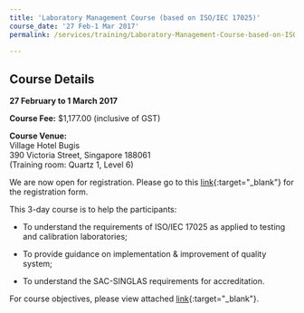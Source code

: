 ```yaml
---
title: 'Laboratory Management Course (based on ISO/IEC 17025)'
course_date: '27 Feb-1 Mar 2017'
permalink: /services/training/Laboratory-Management-Course-based-on-ISO-IEC-17025-Mar2017

---
```



## Course Details
**27 February to 1 March 2017**

**Course Fee:**  $1,177.00 (inclusive of GST)

**Course Venue:**  
Village Hotel Bugis  
390 Victoria Street, Singapore 188061  
(Training room:  Quartz 1, Level 6)

We are now open for registration. Please go to this [link](/files/registration-forms/Registration-form-(LM-and-IA)-Feb-to-Mar-2017.docx){:target="_blank"} for the registration form.
 
This 3-day course is to help the participants:
 
* To understand the requirements of ISO/IEC 17025 as applied to testing and
calibration laboratories;
 
* To provide guidance on implementation & improvement of quality system;
 
* To understand the SAC-SINGLAS requirements for accreditation.
 
For course objectives, please view attached [link](/files/training/Lab-Management-Course.pdf){:target="_blank"}.
